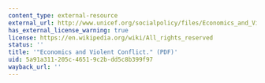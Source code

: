 ```yaml
---
content_type: external-resource
external_url: http://www.unicef.org/socialpolicy/files/Economics_and_Violent_Conflict.pdf
has_external_license_warning: true
license: https://en.wikipedia.org/wiki/All_rights_reserved
status: ''
title: '"Economics and Violent Conflict." (PDF)'
uid: 5a91a311-205c-4651-9c2b-dd5c8b399f97
wayback_url: ''
---
```

